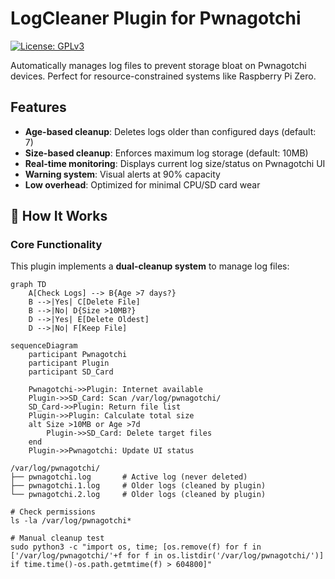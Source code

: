 # LogCleaner Plugin for Pwnagotchi

[![License: GPLv3](https://img.shields.io/badge/License-GPLv3-blue.svg)](https://www.gnu.org/licenses/gpl-3.0)  

Automatically manages log files to prevent storage bloat on Pwnagotchi devices. Perfect for resource-constrained systems like Raspberry Pi Zero.

## Features

- **Age-based cleanup**: Deletes logs older than configured days (default: 7)
- **Size-based cleanup**: Enforces maximum log storage (default: 10MB)
- **Real-time monitoring**: Displays current log size/status on Pwnagotchi UI
- **Warning system**: Visual alerts at 90% capacity
- **Low overhead**: Optimized for minimal CPU/SD card wear

## 🔧 How It Works

### Core Functionality
This plugin implements a **dual-cleanup system** to manage log files:

```mermaid
graph TD
    A[Check Logs] --> B{Age >7 days?}
    B -->|Yes| C[Delete File]
    B -->|No| D{Size >10MB?}
    D -->|Yes| E[Delete Oldest]
    D -->|No| F[Keep File]

sequenceDiagram
    participant Pwnagotchi
    participant Plugin
    participant SD_Card
    
    Pwnagotchi->>Plugin: Internet available
    Plugin->>SD_Card: Scan /var/log/pwnagotchi/
    SD_Card->>Plugin: Return file list
    Plugin->>Plugin: Calculate total size
    alt Size >10MB or Age >7d
        Plugin->>SD_Card: Delete target files
    end
    Plugin->>Pwnagotchi: Update UI status

/var/log/pwnagotchi/
├── pwnagotchi.log       # Active log (never deleted)
├── pwnagotchi.1.log     # Older logs (cleaned by plugin)
└── pwnagotchi.2.log     # Older logs (cleaned by plugin)

# Check permissions
ls -la /var/log/pwnagotchi*

# Manual cleanup test
sudo python3 -c "import os, time; [os.remove(f) for f in ['/var/log/pwnagotchi/'+f for f in os.listdir('/var/log/pwnagotchi/')] if time.time()-os.path.getmtime(f) > 604800]"

